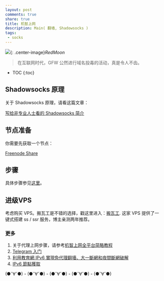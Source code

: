 ```yaml
---
layout: post
comments: true
share: true
title: 机智上网
description: Main( 翻墙, Shadowsocks )
tags:
 - socks
---
```


![](http://telegra.ph/file/01f13a3f282011c2a128c.jpg){: .center-image}*RedMoon*

> 在互联网时代，GFW 公然进行域名投毒的活动，真是令人不齿。

* TOC
{:toc}

## Shadowsocks 原理

关于 Shadowsocks 原理，请看这篇文章：

[写给非专业人士看的 Shadowsocks 简介](http://test007.gq/ss-intro)

## 节点准备

你需要先获取一个节点：

[Freenode Share](http://test007.gq/Free-node-share)

## 步骤

具体步骤参见[这里](http://test007.gq/surf-the-real02)。

## 进级VPS ##

考虑购买 VPS。搬瓦工是不错的选择，戳这里进入：[搬瓦工](https://bwh1.net/aff.php?aff=28820). 这家 VPS 提供了一键式搭建 ss / ssr 服务，博主亲测两年推荐。

### 更多

1. 关于代理上网步骤，请参考[机智上网全平台简略教程](http://test007.gq/surf-the-real02)
2. [Telegram 入门](http://test007.gq/Telegram)
3. [利用教育網 IPv6 實現免代理翻墻、大一斷網和夜間斷網破解](http://test007.gq/IPV6-edu)
4. [IPv6 節點獲取](http://test007.gq/IPV6-node)

(●ˇ∀ˇ●) - (●ˇ∀ˇ●) - (●ˇ∀ˇ●) - (●ˇ∀ˇ●) - (●ˇ∀ˇ●)
